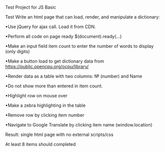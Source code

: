 Test Project for JS Basic 

Test
Write an html page that can load, render, and manipulate a dictionary:

•Use jQuery for ajax call. Load it from CDN.

•Perform all code on page ready $(document).ready(…)

•Make an input field item count to enter the number of words to display (only digits)

•Make a button load to get dictionary data from https://public.opencpu.org/ocpu/library/

•Render data as a table with two columns: № (number) and Name

•Do not show more than entered in item count.

•Highlight row on mouse over

•Make a zebra highlighting in the table

•Remove row by clicking item number

•Navigate to Google Translate by clicking item name (window.location)

Result: single html page with no external scripts/css

At least 8 items should completed